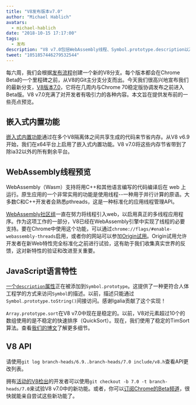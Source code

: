 ```yaml
---
title: "V8发布版本v7.0"
author: "Michael Hablich"
avatars: 
  - michael-hablich
date: "2018-10-15 17:17:00"
tags: 
  - 发布
description: "V8 v7.0包括WebAssembly线程、Symbol.prototype.description以及更多平台上的嵌入式内置功能！"
tweet: "1051857446279532544"
---
```

每六周，我们会根据[发布流程](/docs/release-process)创建一个新的V8分支。每个版本都会在Chrome Beta的一个里程碑之前，从V8的Git主分支分支而出。今天我们很高兴地宣布我们的最新分支，[V8版本7.0](https://chromium.googlesource.com/v8/v8.git/+log/branch-heads/7.0)，它将在几周内与Chrome 70稳定版协调发布之前进入Beta版。V8 v7.0充满了对开发者有吸引力的各种内容。本文旨在提供发布前的一些亮点预览。

<!--truncate-->
## 嵌入式内置功能

[嵌入式内置功能](/blog/embedded-builtins)通过在多个V8隔离体之间共享生成的代码来节省内存。从V8 v6.9开始，我们在x64平台上启用了嵌入式内置功能。V8 v7.0将这些内存节省带到了除ia32以外的所有剩余平台。

## WebAssembly线程预览

WebAssembly（Wasm）支持将用C++和其他语言编写的代码编译后在 web 上运行。原生应用的一个非常实用的功能是使用线程--一种用于并行计算的原语。大多数C和C++开发者会熟悉pthreads，这是一种标准化的应用线程管理API。

[WebAssembly社区组](https://www.w3.org/community/webassembly/)一直在努力将线程引入web，以启用真正的多线程应用程序。作为这项工作的一部分，V8已经在WebAssembly引擎中实现了线程的必要支持。要在Chrome中使用这个功能，可以通过`chrome://flags/#enable-webassembly-threads`启用，或者你的网站可以参加[Origin试用](https://github.com/GoogleChrome/OriginTrials)。Origin试用允许开发者在新Web特性完全标准化之前进行试验，这有助于我们收集真实世界的反馈，这对新特性的验证和改进至关重要。

## JavaScript语言特性

[一个`description`属性](https://tc39.es/proposal-Symbol-description/)正在被添加到`Symbol.prototype`。这提供了一种更符合人体工程学的方式来访问`Symbol`的描述。以前，描述只能通过`Symbol.prototype.toString()`间接访问。感谢Igalia贡献了这个实现！

`Array.prototype.sort`在V8 v7.0中现在是稳定的。以前，V8对元素超过10个的数组使用的是不稳定的快速排序（QuickSort）。现在，我们使用了稳定的TimSort算法。查看[我们的博文](/blog/array-sort)了解更多细节。

## V8 API

请使用`git log branch-heads/6.9..branch-heads/7.0 include/v8.h`查看API更改列表。

拥有[活动的V8检出](/docs/source-code#using-git)的开发者可以使用`git checkout -b 7.0 -t branch-heads/7.0`来试验V8 v7.0中的新功能。或者，你可以[订阅Chrome的Beta频道](https://www.google.com/chrome/browser/beta.html)，很快就能亲自尝试这些新功能了。

